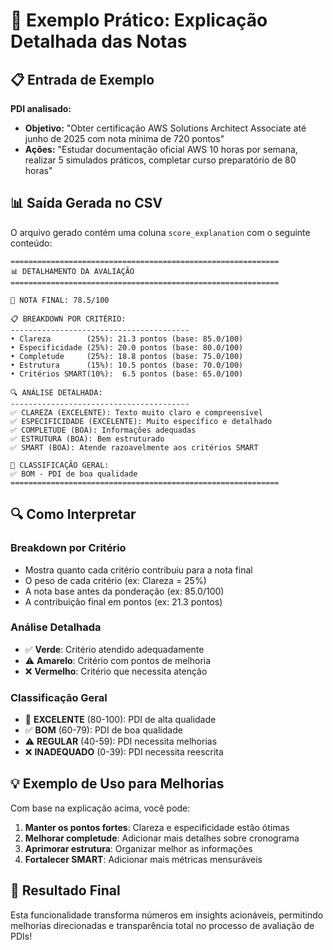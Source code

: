 # 🎯 Exemplo Prático: Explicação Detalhada das Notas

## 📋 Entrada de Exemplo

**PDI analisado:**
- **Objetivo:** "Obter certificação AWS Solutions Architect Associate até junho de 2025 com nota mínima de 720 pontos"
- **Ações:** "Estudar documentação oficial AWS 10 horas por semana, realizar 5 simulados práticos, completar curso preparatório de 80 horas"

## 📊 Saída Gerada no CSV

O arquivo gerado contém uma coluna `score_explanation` com o seguinte conteúdo:

```
============================================================
📊 DETALHAMENTO DA AVALIAÇÃO  
============================================================

🎯 NOTA FINAL: 78.5/100

📋 BREAKDOWN POR CRITÉRIO:
----------------------------------------
• Clareza        (25%): 21.3 pontos (base: 85.0/100)
• Especificidade (25%): 20.0 pontos (base: 80.0/100) 
• Completude     (25%): 18.8 pontos (base: 75.0/100)
• Estrutura      (15%): 10.5 pontos (base: 70.0/100)
• Critérios SMART(10%):  6.5 pontos (base: 65.0/100)

🔍 ANÁLISE DETALHADA:
----------------------------------------
✅ CLAREZA (EXCELENTE): Texto muito claro e compreensível
✅ ESPECIFICIDADE (EXCELENTE): Muito específico e detalhado
✅ COMPLETUDE (BOA): Informações adequadas
✅ ESTRUTURA (BOA): Bem estruturado  
✅ SMART (BOA): Atende razoavelmente aos critérios SMART

🎯 CLASSIFICAÇÃO GERAL:
✅ BOM - PDI de boa qualidade
============================================================
```

## 🔍 Como Interpretar

### **Breakdown por Critério**
- Mostra quanto cada critério contribuiu para a nota final
- O peso de cada critério (ex: Clareza = 25%)
- A nota base antes da ponderação (ex: 85.0/100)
- A contribuição final em pontos (ex: 21.3 pontos)

### **Análise Detalhada**
- ✅ **Verde**: Critério atendido adequadamente
- ⚠️ **Amarelo**: Critério com pontos de melhoria
- ❌ **Vermelho**: Critério que necessita atenção

### **Classificação Geral**
- 🌟 **EXCELENTE** (80-100): PDI de alta qualidade
- ✅ **BOM** (60-79): PDI de boa qualidade
- ⚠️ **REGULAR** (40-59): PDI necessita melhorias
- ❌ **INADEQUADO** (0-39): PDI necessita reescrita

## 💡 Exemplo de Uso para Melhorias

Com base na explicação acima, você pode:

1. **Manter os pontos fortes**: Clareza e especificidade estão ótimas
2. **Melhorar completude**: Adicionar mais detalhes sobre cronograma
3. **Aprimorar estrutura**: Organizar melhor as informações
4. **Fortalecer SMART**: Adicionar mais métricas mensuráveis

## 🎯 Resultado Final

Esta funcionalidade transforma números em insights acionáveis, permitindo melhorias direcionadas e transparência total no processo de avaliação de PDIs!
